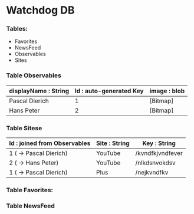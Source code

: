 # Watchdog DB

### Tables:

* Favorites
* NewsFeed
* Observables
* Sites

### Table Observables

| displayName : String | Id : auto-generated Key | image : blob |
|----------------------|-------------------------|--------------|
| Pascal Dierich       | 1                       | [Bitmap]     |
| Hans Peter           | 2                       | [Bitmap]     |

### Table Sitese

| Id : joined from Observables |  Site : String | Key : String     |
|------------------------------|----------------|------------------|
| 1 ( -> Pascal Dierich)       | YouTube        | /kvndfkjvndfever |
| 2 ( -> Hans Peter)           | YouTube        | /nlkdsnvokdsv    |
| 1 ( -> Pascal Dierich)       | Plus           | /nejkvndfkv      |

### Table Favorites:

### Table NewsFeed